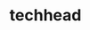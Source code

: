 ---
title: techhead
github: https://github.com/techhead
mode: dark
transition: 3s
archetype:
  - Little Bit of Everything
---